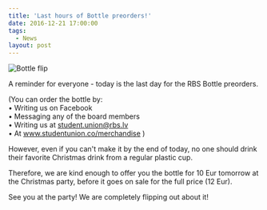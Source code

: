 ```yaml
---
title: 'Last hours of Bottle preorders!'
date: 2016-12-21 17:00:00
tags:
  - News
layout: post
---
```



![Bottle flip](/uploads/versions/giphy-2---x0-0-416-234-480-270x---.gif)

A reminder for everyone - today is the last day for the RBS Bottle preorders.

(You can order the bottle by:
<br>• Writing us on Facebook
<br>• Messaging any of the board members
<br>• Writing us at student.union@rbs.lv
<br>• At www.studentunion.co/merchandise )

However, even if you can't make it by the end of today, no one should drink their favorite Christmas drink from a regular plastic cup.

Therefore, we are kind enough to offer you the bottle for 10 Eur tomorrow at the Christmas party, before it goes on sale for the full price (12 Eur).

See you at the party! We are completely flipping out about it!